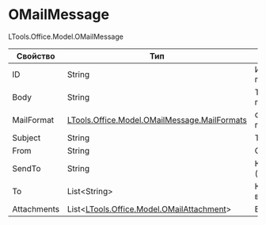 # OMailMessage

LTools.Office.Model.OMailMessage

| Свойство    | Тип                                                             | Описание             |
| ----------- | --------------------------------------------------------------- | -------------------- |
| ID          | String                                                          | Идентификатор письма |
| Body        | String                                                          | Текст тела письма    |
| MailFormat  | [LTools.Office.Model.OMailMessage.MailFormats](mailformats.md)  | Формат письма        |
| Subject     | String                                                          | Тема письма          |
| From        | String                                                          | От кого              |
| SendTo      | String                                                          | Кому (отправить)     |
| To          | List\<String>                                                   | Кому (для входящих)  |
| Attachments | List<[LTools.Office.Model.OMailAttachment](omailattachment.md)> | Вложения             |

